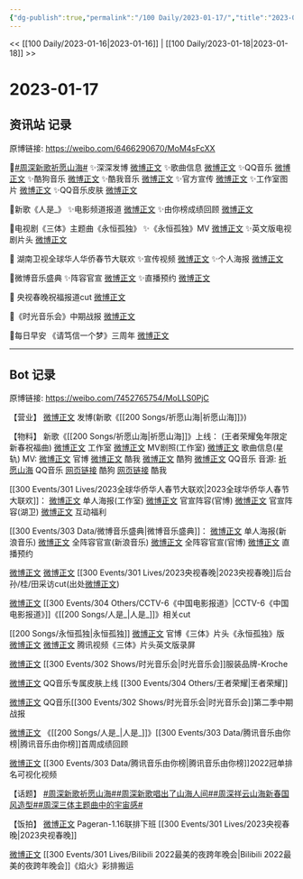 ```yaml
---
{"dg-publish":true,"permalink":"/100 Daily/2023-01-17/","title":"2023-01-17","created":"2023-01-21T15:02:41.000+08:00","updated":"2023-04-11T14:46:32.000+08:00"}
---
```



<< [[100 Daily/2023-01-16\|2023-01-16]] | [[100 Daily/2023-01-18\|2023-01-18]] >>

# 2023-01-17

## 资讯站 记录

原博链接: https://weibo.com/6466290670/MoM4sFcXX

🌟[#周深新歌祈愿山海#](https://s.weibo.com/weibo?q=%23%E5%91%A8%E6%B7%B1%E6%96%B0%E6%AD%8C%E7%A5%88%E6%84%BF%E5%B1%B1%E6%B5%B7%23)
✨深深发博 [微博正文](https://weibo.com/6466290670/MoH6TnbCx)
✨歌曲信息 [微博正文](https://weibo.com/6466290670/MoITqd3uN)
✨QQ音乐 [微博正文](https://weibo.com/6466290670/MoGYZrAaa)
✨酷狗音乐 [微博正文](https://weibo.com/6466290670/MoHkRaMYY)
✨酷我音乐 [微博正文](https://weibo.com/6466290670/MoHoKmpg3)
✨官方宣传 [微博正文](https://weibo.com/6466290670/MoGGbaoQL)
✨工作室图片 [微博正文](https://weibo.com/6466290670/MoGHEsGXs)
✨QQ音乐皮肤 [微博正文](https://weibo.com/6466290670/MoIDiwPD1)

🌟新歌《人是_》
✨电影频道报道 [微博正文](https://weibo.com/6466290670/MoKrcCFDM)
✨由你榜成绩回顾 [微博正文](https://weibo.com/6466290670/MoJFspuMC)

🌟电视剧《三体》主题曲《永恒孤独》
✨《永恒孤独》MV [微博正文](https://weibo.com/6466290670/MoKkr5cyG)
✨英文版电视剧片头 [微博正文](https://weibo.com/6466290670/MoLGujETB)

🌟 湖南卫视全球华人华侨春节大联欢
✨宣传视频 [微博正文](https://weibo.com/6466290670/MoHrDDGqf)
✨个人海报 [微博正文](https://weibo.com/6466290670/MoHu199VC)

🌟微博音乐盛典
✨阵容官宣 [微博正文](https://weibo.com/6466290670/MoHsAdCoo)
✨直播预约 [微博正文](https://weibo.com/6466290670/MoHHql67V)

🌟 央视春晚祝福报道cut [微博正文](https://weibo.com/6466290670/MoLCruv0Q)

🌟《时光音乐会》中期战报 [微博正文](https://weibo.com/6466290670/MoKlieeEL)

🌟每日早安 《请笃信一个梦》三周年 [微博正文](https://weibo.com/6466290670/MoFx0zeNO)

---
## Bot 记录

原博链接: https://weibo.com/7452765754/MoLLS0PjC

【营业】
[微博正文](https://m.weibo.cn/1736988591/4858854493390185) 发博(新歌《[[200 Songs/祈愿山海\|祈愿山海]]》)

【物料】
新歌《[[200 Songs/祈愿山海\|祈愿山海]]》上线：
(王者荣耀兔年限定新春祝福曲)
[微博正文](https://m.weibo.cn/7478855230/4858687375541862) 工作室
[微博正文](https://m.weibo.cn/7478855230/4858838610348189) MV剧照(工作室)
[微博正文](https://m.weibo.cn/6466290670/4858691155397891) 歌曲信息(星轨)
MV:
[微博正文](https://m.weibo.cn/5698023579/4858838374946381) 官博
[微博正文](https://m.weibo.cn/1738434147/4858838363149198) 酷我
[微博正文](https://m.weibo.cn/1665103091/4858838639188723) 酷狗
[微博正文](https://m.weibo.cn/2169129705/4858838609564501) QQ音乐
音源:
[祈愿山海](https://weibo.cn/sinaurl?u=https%3A%2F%2Fi.y.qq.com%2Fv8%2Fplaysong.html%3Fsongid%3D391518942%26source%3Dyqq%26ADTAG%3Dhz_wb_sf%26channelId%3D10081987) QQ音乐
[网页链接](https://weibo.cn/sinaurl?u=https%3A%2F%2Ft3.kugou.com%2Fsong.html%3Fid%3D6KfpU69B7V3) 酷狗
[网页链接](https://weibo.cn/sinaurl?u=http%3A%2F%2Fm.kuwo.cn%2Fnewh5app%2Fplay_detail%2F258291451) 酷我

[[300 Events/301 Lives/2023全球华侨华人春节大联欢\|2023全球华侨华人春节大联欢]]：
[微博正文](https://m.weibo.cn/7478855230/4858869098482688) 单人海报(工作室)
[微博正文](https://m.weibo.cn/5785156131/4858879571919295) 官宣阵容(官博)
[微博正文](https://m.weibo.cn/1638629382/4858864337682527) 官宣阵容(湖卫)
[微博正文](https://m.weibo.cn/5785156131/4858913860355708) 互动福利

[[300 Events/303 Data/微博音乐盛典\|微博音乐盛典]]：
[微博正文](https://m.weibo.cn/1266269835/4858905447109471) 单人海报(新浪音乐)
[微博正文](https://m.weibo.cn/1266269835/4858858759784301) 全阵容官宣(新浪音乐)
[微博正文](https://m.weibo.cn/2183483187/4858857627327295) 全阵容官宣(官博)
[微博正文](https://m.weibo.cn/2183483187/4858853457399332) 直播预约

[微博正文](https://m.weibo.cn/5516167630/4858969971239372) [微博正文](https://m.weibo.cn/6466290670/4859029237269056) [[300 Events/301 Lives/2023央视春晚\|2023央视春晚]]后台孙/桂/田采访cut(出处[微博正文](https://m.weibo.cn/3506728370/4858968382636774))

[微博正文](https://m.weibo.cn/6466290670/4858983829216534) [[300 Events/304 Others/CCTV-6《中国电影报道》\|CCTV-6《中国电影报道》]]《[[200 Songs/人是_\|人是_]]》相关cut

[[200 Songs/永恒孤独\|永恒孤独]]
[微博正文](https://m.weibo.cn/7470196136/4858944071665392) 官博《三体》片头《永恒孤独》版
[微博正文](https://m.weibo.cn/5233410965/4859014150620254) [微博正文](https://m.weibo.cn/6466290670/4859031744685439) 腾讯视频《三体》片头英文版录屏

[微博正文](https://m.weibo.cn/6600770741/4858697399930040) [[300 Events/302 Shows/时光音乐会\|时光音乐会]]服装品牌-Kroche

[微博正文](https://m.weibo.cn/6466290670/4858914447824959) QQ音乐专属皮肤上线 [[300 Events/304 Others/王者荣耀\|王者荣耀]]

[微博正文](https://m.weibo.cn/2169129705/4858963306486960) QQ音乐[[300 Events/302 Shows/时光音乐会\|时光音乐会]]第二季中期战报

[微博正文](https://m.weibo.cn/6733257358/4858931148751136) 《[[200 Songs/人是_\|人是_]]》[[300 Events/303 Data/腾讯音乐由你榜\|腾讯音乐由你榜]]首周成绩回顾

[微博正文](https://m.weibo.cn/6733257358/4858600998043664) [[300 Events/303 Data/腾讯音乐由你榜\|腾讯音乐由你榜]]2022冠单排名可视化视频

【话题】
[#周深新歌祈愿山海#](https://s.weibo.com/weibo?q=%23%E5%91%A8%E6%B7%B1%E6%96%B0%E6%AD%8C%E7%A5%88%E6%84%BF%E5%B1%B1%E6%B5%B7%23)[#周深新歌唱出了山海人间#](https://s.weibo.com/weibo?q=%23%E5%91%A8%E6%B7%B1%E6%96%B0%E6%AD%8C%E5%94%B1%E5%87%BA%E4%BA%86%E5%B1%B1%E6%B5%B7%E4%BA%BA%E9%97%B4%23)[#周深祥云山海新春国风造型#](https://s.weibo.com/weibo?q=%23%E5%91%A8%E6%B7%B1%E7%A5%A5%E4%BA%91%E5%B1%B1%E6%B5%B7%E6%96%B0%E6%98%A5%E5%9B%BD%E9%A3%8E%E9%80%A0%E5%9E%8B%23)[#周深三体主题曲中的宇宙感#](https://s.weibo.com/weibo?q=%23%E5%91%A8%E6%B7%B1%E4%B8%89%E4%BD%93%E4%B8%BB%E9%A2%98%E6%9B%B2%E4%B8%AD%E7%9A%84%E5%AE%87%E5%AE%99%E6%84%9F%23)

【饭拍】
[微博正文](https://m.weibo.cn/7633014126/4858899142021609) Pageran-1.16联排下班 [[300 Events/301 Lives/2023央视春晚\|2023央视春晚]]

[微博正文](https://m.weibo.cn/7495641082/4858924354245616) [[300 Events/301 Lives/Bilibili 2022最美的夜跨年晚会\|Bilibili 2022最美的夜跨年晚会]]《焰火》彩排搬运
